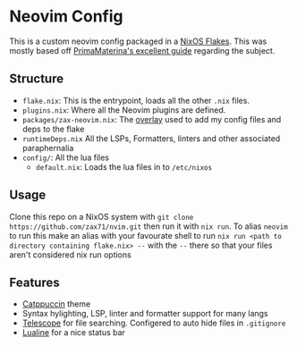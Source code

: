 # Neovim Config

This is a custom neovim config packaged in a [NixOS Flakes](https://wiki.nixos.org/wiki/Flakes). This was mostly based off [PrimaMaterina's excellent guide](https://primamateria.github.io/blog/neovim-nix/) regarding the subject.

## Structure

- `flake.nix`: This is the entrypoint, loads all the other `.nix` files.
- `plugins.nix`: Where all the Neovim plugins are defined.
- `packages/zax-neovim.nix`: The [overlay](https://nixos-and-flakes.thiscute.world/nixpkgs/overlays) used to add my config files and deps to the flake
- `runtimeDeps.nix` All the LSPs, Formatters, linters and other associated paraphernalia
- `config/`: All the lua files
  - `default.nix`: Loads the lua files in to `/etc/nixos`

## Usage

Clone this repo on a NixOS system with `git clone https://github.com/zax71/nvim.git` then run it with `nix run`. To alias `neovim` to run this make an alias with your favourate shell to run `nix run <path to directory containing flake.nix> --` with the `--` there so that your files aren't considered nix run options

## Features

- [Catppuccin](https://catppuccin.com/) theme
- Syntax hylighting, LSP, linter and formatter support for many langs
- [Telescope](https://github.com/nvim-telescope/telescope.nvim) for file searching. Configered to auto hide files in `.gitignore`
- [Lualine](https://github.com/nvim-lualine/lualine.nvim) for a nice status bar
